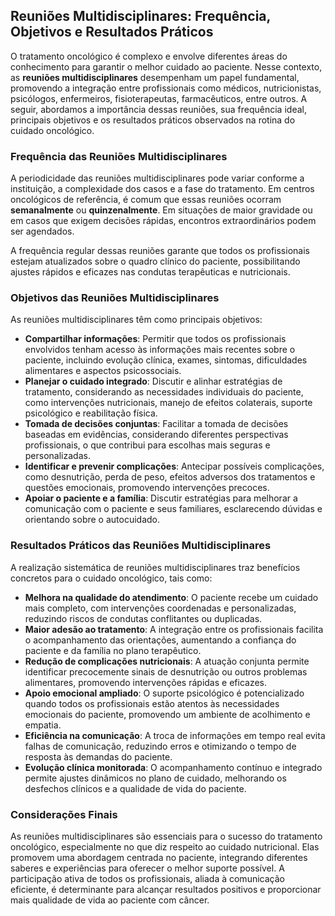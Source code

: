 
## Reuniões Multidisciplinares: Frequência, Objetivos e Resultados Práticos

O tratamento oncológico é complexo e envolve diferentes áreas do conhecimento para garantir o melhor cuidado ao paciente. Nesse contexto, as **reuniões multidisciplinares** desempenham um papel fundamental, promovendo a integração entre profissionais como médicos, nutricionistas, psicólogos, enfermeiros, fisioterapeutas, farmacêuticos, entre outros. A seguir, abordamos a importância dessas reuniões, sua frequência ideal, principais objetivos e os resultados práticos observados na rotina do cuidado oncológico.

### Frequência das Reuniões Multidisciplinares

A periodicidade das reuniões multidisciplinares pode variar conforme a instituição, a complexidade dos casos e a fase do tratamento. Em centros oncológicos de referência, é comum que essas reuniões ocorram **semanalmente** ou **quinzenalmente**. Em situações de maior gravidade ou em casos que exigem decisões rápidas, encontros extraordinários podem ser agendados.

A frequência regular dessas reuniões garante que todos os profissionais estejam atualizados sobre o quadro clínico do paciente, possibilitando ajustes rápidos e eficazes nas condutas terapêuticas e nutricionais.

### Objetivos das Reuniões Multidisciplinares

As reuniões multidisciplinares têm como principais objetivos:

- **Compartilhar informações**: Permitir que todos os profissionais envolvidos tenham acesso às informações mais recentes sobre o paciente, incluindo evolução clínica, exames, sintomas, dificuldades alimentares e aspectos psicossociais.
- **Planejar o cuidado integrado**: Discutir e alinhar estratégias de tratamento, considerando as necessidades individuais do paciente, como intervenções nutricionais, manejo de efeitos colaterais, suporte psicológico e reabilitação física.
- **Tomada de decisões conjuntas**: Facilitar a tomada de decisões baseadas em evidências, considerando diferentes perspectivas profissionais, o que contribui para escolhas mais seguras e personalizadas.
- **Identificar e prevenir complicações**: Antecipar possíveis complicações, como desnutrição, perda de peso, efeitos adversos dos tratamentos e questões emocionais, promovendo intervenções precoces.
- **Apoiar o paciente e a família**: Discutir estratégias para melhorar a comunicação com o paciente e seus familiares, esclarecendo dúvidas e orientando sobre o autocuidado.

### Resultados Práticos das Reuniões Multidisciplinares

A realização sistemática de reuniões multidisciplinares traz benefícios concretos para o cuidado oncológico, tais como:

- **Melhora na qualidade do atendimento**: O paciente recebe um cuidado mais completo, com intervenções coordenadas e personalizadas, reduzindo riscos de condutas conflitantes ou duplicadas.
- **Maior adesão ao tratamento**: A integração entre os profissionais facilita o acompanhamento das orientações, aumentando a confiança do paciente e da família no plano terapêutico.
- **Redução de complicações nutricionais**: A atuação conjunta permite identificar precocemente sinais de desnutrição ou outros problemas alimentares, promovendo intervenções rápidas e eficazes.
- **Apoio emocional ampliado**: O suporte psicológico é potencializado quando todos os profissionais estão atentos às necessidades emocionais do paciente, promovendo um ambiente de acolhimento e empatia.
- **Eficiência na comunicação**: A troca de informações em tempo real evita falhas de comunicação, reduzindo erros e otimizando o tempo de resposta às demandas do paciente.
- **Evolução clínica monitorada**: O acompanhamento contínuo e integrado permite ajustes dinâmicos no plano de cuidado, melhorando os desfechos clínicos e a qualidade de vida do paciente.

### Considerações Finais

As reuniões multidisciplinares são essenciais para o sucesso do tratamento oncológico, especialmente no que diz respeito ao cuidado nutricional. Elas promovem uma abordagem centrada no paciente, integrando diferentes saberes e experiências para oferecer o melhor suporte possível. A participação ativa de todos os profissionais, aliada à comunicação eficiente, é determinante para alcançar resultados positivos e proporcionar mais qualidade de vida ao paciente com câncer.
```
